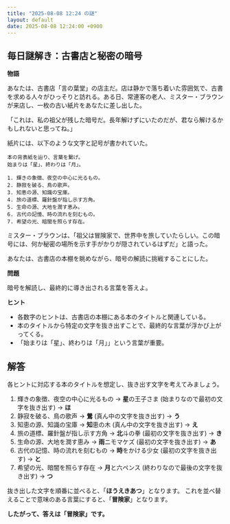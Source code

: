 ```yaml
---
title: "2025-08-08 12:24 の謎"
layout: default
date: 2025-08-08 12:24:00 +0900
---
```

## 毎日謎解き：古書店と秘密の暗号

**物語**

あなたは、古書店「言の葉堂」の店主だ。店は静かで落ち着いた雰囲気で、古書を求める人々がひっそりと訪れる。ある日、常連客の老人、ミスター・ブラウンが来店し、一枚の古い紙片をあなたに差し出した。

「これは、私の祖父が残した暗号だ。長年解けずにいたのだが、君なら解けるかもしれないと思ってね。」

紙片には、以下のような文字と記号が書かれていた。

```
本の背表紙を辿り、言葉を繋げ。
始まりは「星」、終わりは「月」。

1. 輝きの象徴、夜空の中心に光るもの。
2. 静寂を破る、鳥の歌声。
3. 知恵の源、知識の宝庫。
4. 旅の道標、羅針盤が指し示す方角。
5. 生命の源、大地を潤す恵み。
6. 古代の記憶、時の流れを刻むもの。
7. 希望の光、暗闇を照らす存在。
```

ミスター・ブラウンは、「祖父は冒険家で、世界中を旅していたらしい。この暗号には、何か秘密の場所を示す手がかりが隠されているはずだ」と語った。

あなたは、古書店の本棚を眺めながら、暗号の解読に挑戦することにした。

**問題**

暗号を解読し、最終的に導き出される言葉を答えよ。

**ヒント**

*   各数字のヒントは、古書店の本棚にある本のタイトルと関連している。
*   本のタイトルから特定の文字を抜き出すことで、最終的な言葉が浮かび上がってくる。
*   「始まりは「星」、終わりは「月」」という言葉が重要。

## 解答

各ヒントに対応する本のタイトルを想定し、抜き出す文字を考えてみましょう。

1.  輝きの象徴、夜空の中心に光るもの → **星**の王子さま (始まりなので最初の文字を抜き出す) → **ほ**
2.  静寂を破る、鳥の歌声 → **鶯** (真ん中の文字を抜き出す) → **う**
3.  知恵の源、知識の宝庫 → **知**恵の木 (真ん中の文字を抜き出す) → **え**
4.  旅の道標、羅針盤が指し示す方角 → **北**斗の拳 (最初の文字を抜き出す) → **き**
5.  生命の源、大地を潤す恵み → **雨**ニモマケズ (最初の文字を抜き出す) → **あ**
6.  古代の記憶、時の流れを刻むもの → **時**をかける少女 (最初の文字を抜き出す) → **と**
7.  希望の光、暗闇を照らす存在 → **月**と六ペンス (終わりなので最後の文字を抜き出す) → **つ**

抜き出した文字を順番に並べると、「**ほうえきあつ**」となります。
これを並べ替えることで意味のある言葉にすると、「**冒険家**」となります。

**したがって、答えは「冒険家」です。**
